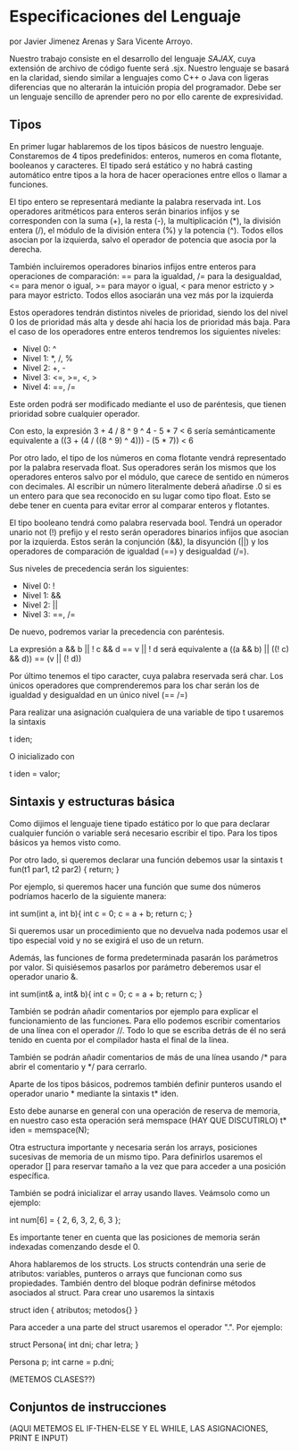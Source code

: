 # Especificaciones del Lenguaje
por Javier Jimenez Arenas y Sara Vicente Arroyo.

Nuestro trabajo consiste en el desarrollo del lenguaje *SAJAX*, cuya extensión de archivo de código fuente será .sjx. 
Nuestro lenguaje se basará en la claridad, siendo similar a lenguajes como C++ o Java con ligeras diferencias que no alterarán la intuición propia del programador.
Debe ser un lenguaje sencillo de aprender pero no por ello carente de expresividad.

## Tipos
En primer lugar hablaremos de los tipos básicos de nuestro lenguaje. Constaremos de 4 tipos predefinidos: enteros, numeros en coma flotante, booleanos y caracteres.
El tipado será estático y no habrá casting automático entre tipos a la hora de hacer operaciones entre ellos o llamar a funciones.

El tipo entero se representará mediante la palabra reservada int. Los operadores aritméticos para enteros serán binarios infijos y se corresponden con la suma (+), la resta (-),
la multiplicación (\*), la división entera (/), el módulo de la división entera (%) y la potencia (^). Todos ellos asocian por la izquierda, salvo el operador de potencia
que asocia por la derecha.

También incluiremos operadores binarios infijos entre enteros para operaciones de comparación: == para la igualdad, /= para la desigualdad, <= para menor o igual, 
\>= para mayor o igual, < para menor estricto y > para mayor estricto. Todos ellos asociarán una vez más por la izquierda

Estos operadores tendrán distintos niveles de prioridad, siendo los del nivel 0 los de prioridad más alta y desde ahí hacia los de prioridad más baja. Para el caso de los operadores entre enteros tendremos los siguientes niveles:
* Nivel 0: ^
* Nivel 1: *, /, %
* Nivel 2: +, -
* Nivel 3: <=, >=, <, >
* Nivel 4: ==, /=

Este orden podrá ser modificado mediante el uso de paréntesis, que tienen prioridad sobre cualquier operador.

Con esto, la expresión 3 + 4 / 8 ^ 9 ^ 4 - 5 * 7 < 6 sería semánticamente equivalente a ((3 + (4 / ((8 ^ 9) ^ 4))) - (5 * 7)) < 6 

Por otro lado, el tipo de los números en coma flotante vendrá representado por la palabra reservada float. Sus operadores serán los mismos que los operadores enteros salvo por el módulo, que carece de sentido en números con decimales. Al escribir un número literalmente deberá añadirse .0 si es un entero para que sea reconocido en su lugar como tipo float. Esto se debe tener en cuenta para evitar error al comparar enteros y flotantes.

El tipo booleano tendrá como palabra reservada bool. Tendrá un operador unario not (!) prefijo y el resto serán operadores binarios infijos que asocian por la izquierda. Estos serán la conjunción (&&), la disyunción (||) y los operadores de comparación de igualdad (==) y desigualdad (/=).

Sus niveles de precedencia serán los siguientes:
* Nivel 0: !
* Nivel 1: &&
* Nivel 2: ||
* Nivel 3: ==, /=

De nuevo, podremos variar la precedencia con paréntesis.

La expresión a && b || ! c && d == v || ! d será equivalente a ((a && b) || ((! c) && d)) == (v || (! d)) 

Por último tenemos el tipo caracter, cuya palabra reservada será char. Los únicos operadores que comprenderemos para los char serán los de igualdad y desigualdad en un único nivel (== /=)

Para realizar una asignación cualquiera de una variable de tipo t usaremos la sintaxis

t iden;

O inicializado con 

t iden = valor;

## Sintaxis y estructuras básica
Como dijimos el lenguaje tiene tipado estático por lo que para declarar cualquier función o variable será necesario escribir el tipo.
Para los tipos básicos ya hemos visto como.

Por otro lado, si queremos declarar una función debemos usar la sintaxis t fun(t1 par1, t2 par2) { return; }

Por ejemplo, si queremos hacer una función que sume dos números podríamos hacerlo de la siguiente manera:

int sum(int a, int b){
  int c = 0;
  c = a + b;
  return c;
}

Si queremos usar un procedimiento que no devuelva nada podemos usar el tipo especial void y no se exigirá el uso de un return.

Además, las funciones de forma predeterminada pasarán los parámetros por valor. Si quisiésemos pasarlos por parámetro deberemos usar el operador unario &.

int sum(int& a, int& b){
  int c = 0;
  c = a + b;
  return c;
}

También se podrán añadir comentarios por ejemplo para explicar el funcionamiento de las funciones. Para ello podemos escribir comentarios de una línea con el operador //. Todo lo que se escriba detrás de él no será tenido en cuenta por el compilador hasta el final de la línea.

También se podrán añadir comentarios de más de una línea usando /* para abrir el comentario y */ para cerrarlo.

Aparte de los tipos básicos, podremos también definir punteros usando el operador unario * mediante la sintaxis t* iden.

Esto debe aunarse en general con una operación de reserva de memoria, en nuestro caso esta operación será memspace (HAY QUE DISCUTIRLO) t* iden = memspace(N);

Otra estructura importante y necesaria serán los arrays, posiciones sucesivas de memoria de un mismo tipo. Para definirlos usaremos el operador [] para reservar tamaño a la vez que para acceder a una posición específica.

También se podrá inicializar el array usando llaves. Veámsolo como un ejemplo:

int num[6] = { 2, 6, 3, 2, 6, 3 };

Es importante tener en cuenta que las posiciones de memoria serán indexadas comenzando desde el 0.

Ahora hablaremos de los structs. Los structs contendrán una serie de atributos: variables, punteros o arrays que funcionan como sus propiedades. También dentro del bloque podrán definirse métodos asociados al struct. Para crear uno usaremos la sintaxis 

struct iden {
  atributos;
  metodos{}
}

Para acceder a una parte del struct usaremos el operador ".". Por ejemplo:

struct Persona{
  int dni;
  char letra;
}

Persona p;
int carne = p.dni;

(METEMOS CLASES??)

## Conjuntos de instrucciones
(AQUI METEMOS EL IF-THEN-ELSE Y EL WHILE, LAS ASIGNACIONES, PRINT E INPUT) 
